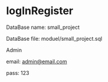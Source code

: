 # logInRegister

DataBase name: small_project

DataBase file: moduel/small_project.sql

Admin

  email: admin@email.com
  
  pass: 123
